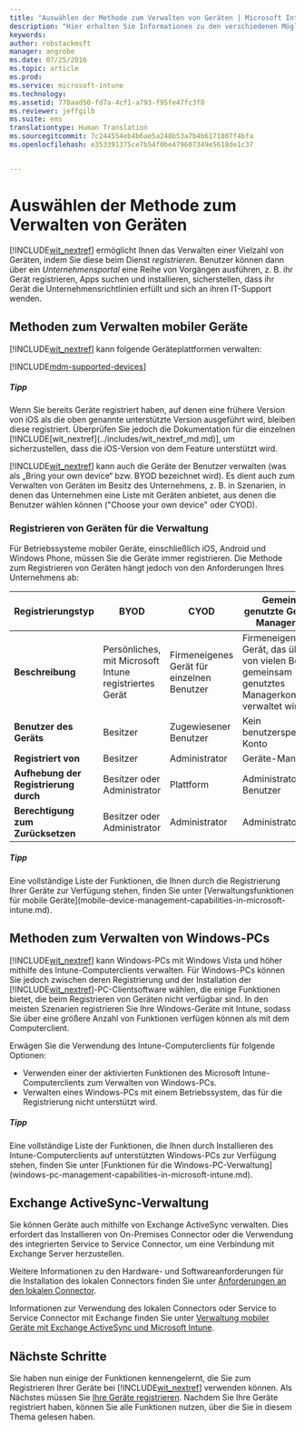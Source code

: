 ```yaml
---
title: "Auswählen der Methode zum Verwalten von Geräten | Microsoft Intune"
description: "Hier erhalten Sie Informationen zu den verschiedenen Möglichkeiten, mit denen Sie Geräte registrieren und verwalten können."
keywords: 
author: robstackmsft
manager: angrobe
ms.date: 07/25/2016
ms.topic: article
ms.prod: 
ms.service: microsoft-intune
ms.technology: 
ms.assetid: 770aad50-fd7a-4cf1-a793-f95fe47fc3f8
ms.reviewer: jeffgilb
ms.suite: ems
translationtype: Human Translation
ms.sourcegitcommit: 7c244554eb4b6ae5a248b53a7b4b6171807f4bfa
ms.openlocfilehash: e353391375ce7b54f0be479607349e5618de1c37


---
```


# Auswählen der Methode zum Verwalten von Geräten
[!INCLUDE[wit_nextref](../includes/wit_nextref_md.md)] ermöglicht Ihnen das Verwalten einer Vielzahl von Geräten, indem Sie diese beim Dienst *registrieren*. Benutzer können dann über ein *Unternehmensportal* eine Reihe von Vorgängen ausführen, z. B. ihr Gerät registrieren, Apps suchen und installieren, sicherstellen, dass ihr Gerät die Unternehmensrichtlinien erfüllt und sich an ihren IT-Support wenden.

## Methoden zum Verwalten mobiler Geräte
[!INCLUDE[wit_nextref](../includes/wit_nextref_md.md)] kann folgende Geräteplattformen verwalten:

[!INCLUDE[mdm-supported-devices](../includes/mdm-supported-devices.md)]

<div class="alert alert-tip">
  <h5><span class="icon-tip"></span> Tipp</h5>
  <p>Wenn Sie bereits Geräte registriert haben, auf denen eine frühere Version von iOS als die oben genannte unterstützte Version ausgeführt wird, bleiben diese registriert. Überprüfen Sie jedoch die Dokumentation für die einzelnen [!INCLUDE[wit_nextref](../includes/wit_nextref_md.md)], um sicherzustellen, dass die iOS-Version von dem Feature unterstützt wird.</p>
</div>

[!INCLUDE[wit_nextref](../includes/wit_nextref_md.md)] kann auch die Geräte der Benutzer verwalten (was als „Bring your own device“ bzw. BYOD bezeichnet wird). Es dient auch zum Verwalten von Geräten im Besitz des Unternehmens, z. B. in Szenarien, in denen das Unternehmen eine Liste mit Geräten anbietet, aus denen die Benutzer wählen können ("Choose your own device" oder CYOD).

### Registrieren von Geräten für die Verwaltung
Für Betriebssysteme mobiler Geräte, einschließlich iOS, Android und Windows Phone, müssen Sie die Geräte immer registrieren. Die Methode zum Registrieren von Geräten hängt jedoch von den Anforderungen Ihres Unternehmens ab:

|Registrierungstyp|BYOD|CYOD|Gemeinsam genutzte Geräte mit Managerkonto|Gemeinsam genutzte Geräte ohne Benutzerkonto|
|-------------------|--------|--------|--------------------------------------|----------------------------------------|
|**Beschreibung**|Persönliches, mit Microsoft Intune registriertes Gerät|Firmeneigenes Gerät für einzelnen Benutzer|Firmeneigenes Gerät, das über ein von vielen Benutzern gemeinsam genutztes Managerkonto verwaltet wird|Firmeneigenes, benutzerunabhängiges Gerät, das von vielen Benutzern verwendet wird|
|**Benutzer des Geräts**|Besitzer|Zugewiesener Benutzer|Kein benutzerspezifisches Konto|Kein bestimmter Benutzer|
|**Registriert von**|Besitzer|Administrator|Geräte-Manager|Beliebig|
|**Aufhebung der Registrierung durch**|Besitzer oder Administrator|Plattform |Administrator oder Benutzer|Administrator oder Benutzer|
|**Berechtigung zum Zurücksetzen**|Besitzer oder Administrator|Administrator|Administrator|Administrator|

<div class="alert alert-tip">
  <h5><span class="icon-tip"></span> Tipp</h5>
  <p>Eine vollständige Liste der Funktionen, die Ihnen durch die Registrierung Ihrer Geräte zur Verfügung stehen, finden Sie unter [Verwaltungsfunktionen für mobile Geräte](mobile-device-management-capabilities-in-microsoft-intune.md).</p>
</div>



## Methoden zum Verwalten von Windows-PCs
[!INCLUDE[wit_nextref](../includes/wit_nextref_md.md)] kann Windows-PCs mit Windows Vista und höher mithilfe des Intune-Computerclients verwalten. Für Windows-PCs können Sie jedoch zwischen deren Registrierung und der Installation der [!INCLUDE[wit_nextref](../includes/wit_nextref_md.md)]-PC-Clientsoftware wählen, die einige Funktionen bietet, die beim Registrieren von Geräten nicht verfügbar sind. In den meisten Szenarien registrieren Sie Ihre Windows-Geräte mit Intune, sodass Sie über eine größere Anzahl von Funktionen verfügen können als mit dem Computerclient.

Erwägen Sie die Verwendung des Intune-Computerclients für folgende Optionen:
<ul>
<li>Verwenden einer der aktivierten Funktionen des Microsoft Intune-Computerclients zum Verwalten von Windows-PCs.</li>
<li>Verwalten eines Windows-PCs mit einem Betriebssystem, das für die Registrierung nicht unterstützt wird.</li>
</ul>

<div class="alert alert-tip">
  <h5><span class="icon-tip"></span> Tipp</h5>
  <p>Eine vollständige Liste der Funktionen, die Ihnen durch Installieren des Intune-Computerclients auf unterstützten Windows-PCs zur Verfügung stehen, finden Sie unter [Funktionen für die Windows-PC-Verwaltung](windows-pc-management-capabilities-in-microsoft-intune.md).</p>
</div>

## Exchange ActiveSync-Verwaltung
Sie können Geräte auch mithilfe von Exchange ActiveSync verwalten. Dies erfordert das Installieren von On-Premises Connector oder die Verwendung des integrierten Service to Service Connector, um eine Verbindung mit Exchange Server herzustellen.

Weitere Informationen zu den Hardware- und Softwareanforderungen für die Installation des lokalen Connectors finden Sie unter [Anforderungen an den lokalen Connector](/intune/deploy-use/intune-on-premises-exchange-connector#requirements-for-the-on-premises-connector).

Informationen zur Verwendung des lokalen Connectors oder Service to Service Connector mit Exchange finden Sie unter [Verwaltung mobiler Geräte mit Exchange ActiveSync und Microsoft Intune](/intune/deploy-use/mobile-device-management-with-exchange-activesync-and-microsoft-intune).



## Nächste Schritte
Sie haben nun einige der Funktionen kennengelernt, die Sie zum Registrieren Ihrer Geräte bei [!INCLUDE[wit_nextref](../includes/wit_nextref_md.md)] verwenden können. Als Nächstes müssen Sie [Ihre Geräte registrieren](/intune/deploy-use/enroll-devices-in-microsoft-intune). Nachdem Sie Ihre Geräte registriert haben, können Sie alle Funktionen nutzen, über die Sie in diesem Thema gelesen haben. <!--lindavr: There's a logical flaw in our "get to know/get started" content. You can take the path in this topic or you can take the path in the What to know before your get started topic. And they don't cover the same ground. -->



<!--HONumber=Aug16_HO2-->



